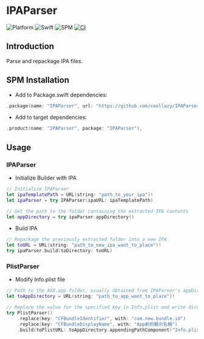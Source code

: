 # IPAParser

![Platform](https://img.shields.io/badge/platform-macOS%20%7C%20Linux-lightgrey)
![Swift](https://img.shields.io/badge/Swift-5.9-orange)
![SPM](https://img.shields.io/badge/SPM-Supported-green)
[![CI](https://github.com/coollazy/IPAParser/actions/workflows/ci.yml/badge.svg)](https://github.com/coollazy/IPAParser/actions/workflows/ci.yml)
## Introduction

Parse and repackage IPA files.

## SPM Installation

- Add to Package.swift dependencies:

```swift
.package(name: "IPAParser", url: "https://github.com/coollazy/IPAParser.git", from: "1.1.0"),
```

- Add to target dependencies:

```swift
.product(name: "IPAParser", package: "IPAParser"),
```

## Usage

### IPAParser

- Initialize Builder with IPA

```swift
// Initialize IPAParser
let ipaTemplatePath = URL(string: "path_to_your_ipa")!
let ipaParser = try IPAParser(ipaURL: ipaTemplatePath)

// Get the path to the folder containing the extracted IPA contents
let appDirectory = try ipaParser.appDirectory()
```

- Build IPA

```swift
// Repackage the previously extracted folder into a new IPA
let toURL = URL(string: "path_to_new_ipa_want_to_place")!
try ipaParser.build(toDirectory: toURL)
```

### PlistParser

- Modify Info.plist file

```swift
// Path to the XXX.app folder, usually obtained from IPAParser's appDirectory
let toAppDirectory = URL(string: "path_to_app_want_to_place")!

// Replace the value for the specified key in Info.plist and write directly to the file
try PlistParser()
	.replace(key: "CFBundleIdentifier", with: "com.new.bundle.id")
	.replace(key: "CFBundleDisplayName", with: "App新的顯示名稱")
	.build(toPlistURL: toAppDirectory.appendingPathComponent("Info.plist"))
```
